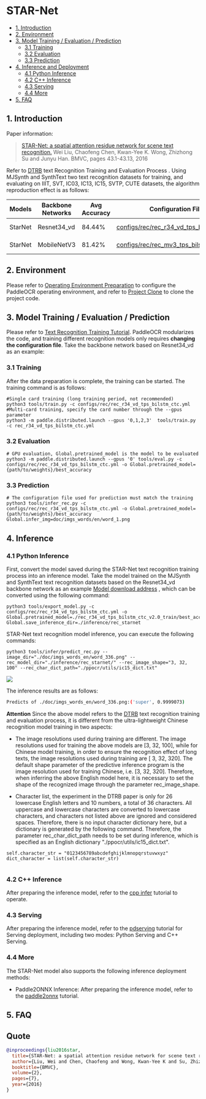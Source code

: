 # STAR-Net

- [1. Introduction](#1)
- [2. Environment](#2)
- [3. Model Training / Evaluation / Prediction](#3)
    - [3.1 Training](#3-1)
    - [3.2 Evaluation](#3-2)
    - [3.3 Prediction](#3-3)
- [4. Inference and Deployment](#4)
    - [4.1 Python Inference](#4-1)
    - [4.2 C++ Inference](#4-2)
    - [4.3 Serving](#4-3)
    - [4.4 More](#4-4)
- [5. FAQ](#5)

<a name="1"></a>

## 1. Introduction

Paper information:
> [STAR-Net: a spatial attention residue network for scene text recognition.](http://www.bmva.org/bmvc/2016/papers/paper043/paper043.pdf)
> Wei Liu, Chaofeng Chen, Kwan-Yee K. Wong, Zhizhong Su and Junyu Han.
> BMVC, pages 43.1-43.13, 2016

Refer to [DTRB](https://arxiv.org/abs/1904.01906) text Recognition Training and Evaluation Process . Using MJSynth and
SynthText two text recognition datasets for training, and evaluating on IIIT, SVT, IC03, IC13, IC15, SVTP, CUTE
datasets, the algorithm reproduction effect is as follows:

| Models  | Backbone Networks | Avg Accuracy | Configuration Files                                                                          | Download Links                                                                                            |
|---------|-------------------|--------------|----------------------------------------------------------------------------------------------|-----------------------------------------------------------------------------------------------------------|
| StarNet | Resnet34_vd       | 84.44%       | [configs/rec/rec_r34_vd_tps_bilstm_ctc.yml](../../configs/rec/rec_r34_vd_tps_bilstm_ctc.yml) | [trained model](https://paddleocr.bj.bcebos.com/dygraph_v2.0/en/rec_r34_vd_tps_bilstm_ctc_v2.0_train.tar) |
| StarNet | MobileNetV3       | 81.42%       | [configs/rec/rec_mv3_tps_bilstm_ctc.yml](../../configs/rec/rec_mv3_tps_bilstm_ctc.yml)       | [ trained model](https://paddleocr.bj.bcebos.com/dygraph_v2.0/en/rec_mv3_tps_bilstm_ctc_v2.0_train.tar)   |

<a name="2"></a>

## 2. Environment

Please refer to [Operating Environment Preparation](./environment_en.md) to configure the PaddleOCR operating
environment, and refer to [Project Clone](./clone_en.md) to clone the project code.

<a name="3"></a>

## 3. Model Training / Evaluation / Prediction

Please refer to [Text Recognition Training Tutorial](./recognition_en.md). PaddleOCR modularizes the code, and training
different recognition models only requires **changing the configuration file**. Take the backbone network based on
Resnet34_vd as an example:

<a name="3-1"></a>

### 3.1 Training

After the data preparation is complete, the training can be started. The training command is as follows:

````
#Single card training (long training period, not recommended)
python3 tools/train.py -c configs/rec/rec_r34_vd_tps_bilstm_ctc.yml #Multi-card training, specify the card number through the --gpus parameter
python3 -m paddle.distributed.launch --gpus '0,1,2,3'  tools/train.py -c rec_r34_vd_tps_bilstm_ctc.yml
 ````

<a name="3-2"></a>

### 3.2 Evaluation

````
# GPU evaluation, Global.pretrained_model is the model to be evaluated
python3 -m paddle.distributed.launch --gpus '0' tools/eval.py -c configs/rec/rec_r34_vd_tps_bilstm_ctc.yml -o Global.pretrained_model={path/to/weights}/best_accuracy
 ````

<a name="3-3"></a>

### 3.3 Prediction

````
# The configuration file used for prediction must match the training
python3 tools/infer_rec.py -c configs/rec/rec_r34_vd_tps_bilstm_ctc.yml -o Global.pretrained_model={path/to/weights}/best_accuracy Global.infer_img=doc/imgs_words/en/word_1.png
 ````

<a name="4"></a>

## 4. Inference

<a name="4-1"></a>

### 4.1 Python Inference

First, convert the model saved during the STAR-Net text recognition training process into an inference model. Take the
model trained on the MJSynth and SynthText text recognition datasets based on the Resnet34_vd backbone network as an
example [Model download address]( https://paddleocr.bj.bcebos.com/dygraph_v2.0/en/rec_r34_vd_none_bilstm_ctc_v2.0_train.tar) ,
which can be converted using the following command:

```shell
python3 tools/export_model.py -c configs/rec/rec_r34_vd_tps_bilstm_ctc.yml -o Global.pretrained_model=./rec_r34_vd_tps_bilstm_ctc_v2.0_train/best_accuracy  Global.save_inference_dir=./inference/rec_starnet
 ````

STAR-Net text recognition model inference, you can execute the following commands:

```shell
python3 tools/infer/predict_rec.py --image_dir="./doc/imgs_words_en/word_336.png" --rec_model_dir="./inference/rec_starnet/" --rec_image_shape="3, 32, 100" --rec_char_dict_path="./ppocr/utils/ic15_dict.txt"
 ````

![](../imgs_words_en/word_336.png)

The inference results are as follows:

```bash
Predicts of ./doc/imgs_words_en/word_336.png:('super', 0.9999073)
```

**Attention** Since the above model refers to the [DTRB](https://arxiv.org/abs/1904.01906) text recognition training and
evaluation process, it is different from the ultra-lightweight Chinese recognition model training in two aspects:

- The image resolutions used during training are different. The image resolutions used for training the above models
  are [3, 32, 100], while for Chinese model training, in order to ensure the recognition effect of long texts, the image
  resolutions used during training are [ 3, 32, 320]. The default shape parameter of the predictive inference program is
  the image resolution used for training Chinese, i.e. [3, 32, 320]. Therefore, when inferring the above English model
  here, it is necessary to set the shape of the recognized image through the parameter rec_image_shape.

- Character list, the experiment in the DTRB paper is only for 26 lowercase English letters and 10 numbers, a total of
  36 characters. All uppercase and lowercase characters are converted to lowercase characters, and characters not listed
  above are ignored and considered spaces. Therefore, there is no input character dictionary here, but a dictionary is
  generated by the following command. Therefore, the parameter rec_char_dict_path needs to be set during inference,
  which is specified as an English dictionary "./ppocr/utils/ic15_dict.txt".

```
self.character_str = "0123456789abcdefghijklmnopqrstuvwxyz"
dict_character = list(self.character_str)


 ```

<a name="4-2"></a>

### 4.2 C++ Inference

After preparing the inference model, refer to the [cpp infer](../../deploy/cpp_infer/) tutorial to operate.

<a name="4-3"></a>

### 4.3 Serving

After preparing the inference model, refer to the [pdserving](../../deploy/pdserving/) tutorial for Serving deployment,
including two modes: Python Serving and C++ Serving.

<a name="4-4"></a>

### 4.4 More

The STAR-Net model also supports the following inference deployment methods:

- Paddle2ONNX Inference: After preparing the inference model, refer to the [paddle2onnx](../../deploy/paddle2onnx/)
  tutorial.

<a name="5"></a>

## 5. FAQ

## Quote

```bibtex
@inproceedings{liu2016star,
  title={STAR-Net: a spatial attention residue network for scene text recognition.},
  author={Liu, Wei and Chen, Chaofeng and Wong, Kwan-Yee K and Su, Zhizhong and Han, Junyu},
  booktitle={BMVC},
  volume={2},
  pages={7},
  year={2016}
}
```


